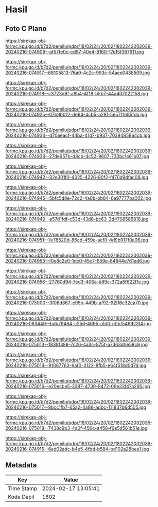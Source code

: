 # Hasil

## Foto C Plano

https://sirekap-obj-formc.kpu.go.id/b7d2/pemilu/pdpr/18/02/24/20/02/1802242002039-20240216-074909--af57fe0c-cd97-40e4-8160-17e15f397911.jpg

https://sirekap-obj-formc.kpu.go.id/b7d2/pemilu/pdpr/18/02/24/20/02/1802242002039-20240216-074917--68105813-76a0-4c2c-993c-54aee0438509.jpg

https://sirekap-obj-formc.kpu.go.id/b7d2/pemilu/pdpr/18/02/24/20/02/1802242002039-20240216-074918--c3723d6f-a8b4-4f18-b5b7-44a407022158.jpg

https://sirekap-obj-formc.kpu.go.id/b7d2/pemilu/pdpr/18/02/24/20/02/1802242002039-20240216-074925--07b9b012-de64-4cb5-a28f-5e5711e85fcb.jpg

https://sirekap-obj-formc.kpu.go.id/b7d2/pemilu/pdpr/18/02/24/20/02/1802242002039-20240216-074934--d70aeacf-44ba-41d7-b937-70394858a4cb.jpg

https://sirekap-obj-formc.kpu.go.id/b7d2/pemilu/pdpr/18/02/24/20/02/1802242002039-20240216-074938--27de957b-d8cb-4c52-9607-730bc1e61b07.jpg

https://sirekap-obj-formc.kpu.go.id/b7d2/pemilu/pdpr/18/02/24/20/02/1802242002039-20240216-074942--32e301f0-4325-4226-90f2-f470d9dfac08.jpg

https://sirekap-obj-formc.kpu.go.id/b7d2/pemilu/pdpr/18/02/24/20/02/1802242002039-20240216-074945--5bfc5d8e-72c2-4a0b-bb84-6e97777ba002.jpg

https://sirekap-obj-formc.kpu.go.id/b7d2/pemilu/pdpr/18/02/24/20/02/1802242002039-20240216-074949--e57d1fdf-c53d-43d8-bc63-3d4708585818.jpg

https://sirekap-obj-formc.kpu.go.id/b7d2/pemilu/pdpr/18/02/24/20/02/1802242002039-20240216-074951--7e78520d-86cd-459e-acf0-4d9b917f0a06.jpg

https://sirekap-obj-formc.kpu.go.id/b7d2/pemilu/pdpr/18/02/24/20/02/1802242002039-20240216-074953--f0e8c2e0-1dc0-45c7-859e-64844e761ed6.jpg

https://sirekap-obj-formc.kpu.go.id/b7d2/pemilu/pdpr/18/02/24/20/02/1802242002039-20240216-074956--27760d94-7ed3-406a-b89c-372a6f622f1c.jpg

https://sirekap-obj-formc.kpu.go.id/b7d2/pemilu/pdpr/18/02/24/20/02/1802242002039-20240216-075000--3f08d867-e95b-449b-af92-92ff6c32ca70.jpg

https://sirekap-obj-formc.kpu.go.id/b7d2/pemilu/pdpr/18/02/24/20/02/1802242002039-20240216-083449--bdb79484-c256-4695-a1d0-e0bf548923f4.jpg

https://sirekap-obj-formc.kpu.go.id/b7d2/pemilu/pdpr/18/02/24/20/02/1802242002039-20240216-075013--1838f388-7c26-4a3c-875f-a7363d0e58c9.jpg

https://sirekap-obj-formc.kpu.go.id/b7d2/pemilu/pdpr/18/02/24/20/02/1802242002039-20240216-075014--91067763-9af0-4122-8fb5-e64f518d0d7d.jpg

https://sirekap-obj-formc.kpu.go.id/b7d2/pemilu/pdpr/18/02/24/20/02/1802242002039-20240216-075016--e20ecbe5-3387-4739-9472-09e33f47a295.jpg

https://sirekap-obj-formc.kpu.go.id/b7d2/pemilu/pdpr/18/02/24/20/02/1802242002039-20240216-075017--9bcc1fb7-65a2-4a88-adbc-111837b6d505.jpg

https://sirekap-obj-formc.kpu.go.id/b7d2/pemilu/pdpr/18/02/24/20/02/1802242002039-20240216-075018--7438c9b3-4a0f-456c-a458-f6e5d561b51e.jpg

https://sirekap-obj-formc.kpu.go.id/b7d2/pemilu/pdpr/18/02/24/20/02/1802242002039-20240216-074915--6ed02adc-b4e5-4fbd-b584-bd102a28bee1.jpg


## Metadata

| Key        | Value               |
| ---------- | ------------------- |
| Time Stamp | 2024-02-17 13:05:41 |
| Kode Dapil | 1802                |



